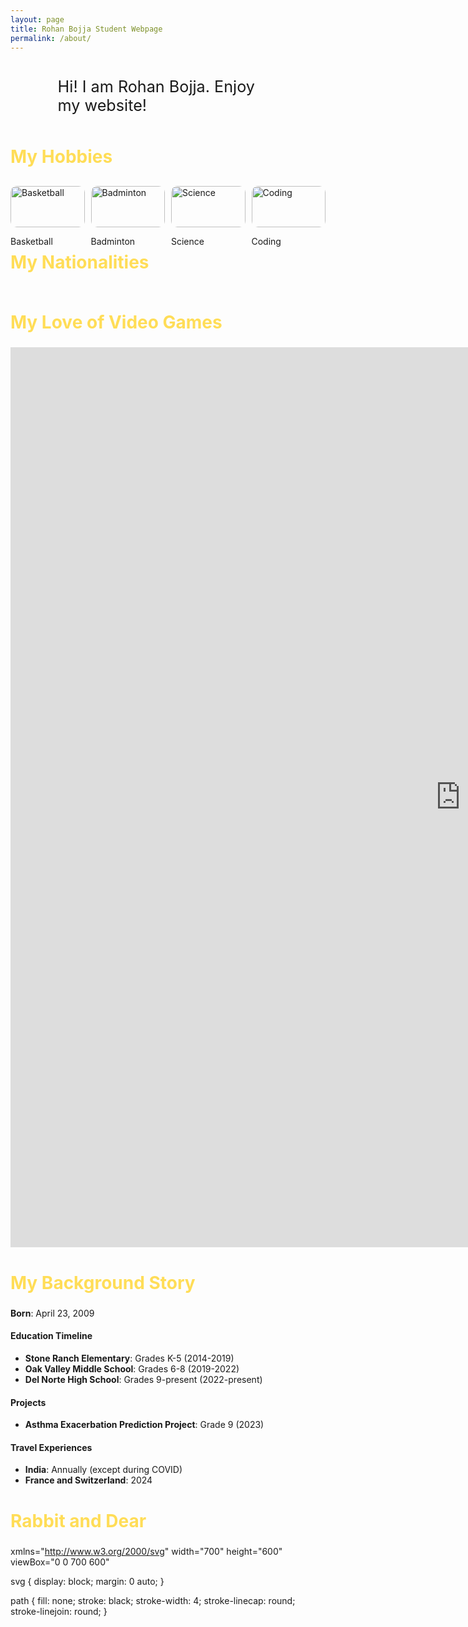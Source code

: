 ```yaml
---
layout: page
title: Rohan Bojja Student Webpage
permalink: /about/
---
```


<link href="https://fonts.googleapis.com/css2?family=Caveat:wght@600&display=swap" rel="stylesheet">
<link href="https://fonts.googleapis.com/css2?family=Raleway:wght@700&display=swap" rel="stylesheet">
<style>

    body {
        background: linear-gradient(135deg, #0f2027, #2c5364, #88d3ce);
        color: white;
        font-family: 'Caveat', 'Courier New', monospace;
        text-align: center;
        margin: 0;
    }

    h1 {
        margin-top: 50px;
        font-family: 'Raleway', sans-serif;
        font-size: 4em;
        text-shadow: 2px 2px 4px rgba(0,0,0,0.5);
    }

    h2 {
        font-family: 'Raleway', sans-serif;
        font-size: 2em;
        color: #ffdd57;
    }

    .description-box {
        margin: 30px auto;
        padding: 10px;
        background: rgba(255, 255, 255, 0.1);
        border-radius: 15px;
        width: 70%;
        max-width: 500px;
        font-size: 1.8em;
        font-family: 'Raleway', sans-serif;
    }

    .icon-container {
        display: flex;
        justify-content: space-evenly;
        margin-top: 30px;
        gap: 10px;
    }

    .icon-item {
        width: 150px;
        transition: transform 0.3s ease;
    }

    .icon-item:hover {
        transform: scale(1.1);
    }

    .flag-container {
        display: flex;
        justify-content: space-around;
        margin-top: 20px;
    }

    .flag-item {
        width: 150px;
        transition: transform 0.3s ease;
    }

    .flag-item:hover {
        transform: scale(1.1);
    }

    img {
        width: 100%;
        height: auto;
        border-radius: 10px;
    }
</style>


<div class="description-box">
    Hi! I am Rohan Bojja. Enjoy my website!
</div>


<h2>My Hobbies</h2>
<div class="icon-container">
    <div class="icon-item">
        <img src="https://upload.wikimedia.org/wikipedia/commons/7/7a/Basketball.png" alt="Basketball" title="Basketball">
        <p>Basketball</p>
    </div>
    <div class="icon-item">
        <img src="https://png.pngtree.com/png-clipart/20201216/original/pngtree-badminton-ball-pie-combination-cartoon-clipart-png-image_5701340.jpg" alt="Badminton" title="Badminton">
        <p>Badminton</p>
    </div>
    <div class="icon-item">
        <img src="https://upload.wikimedia.org/wikipedia/commons/thumb/6/64/Base_pair_GC.svg/282px-Base_pair_GC.svg.png" alt="Science" title="Science">
        <p>Science</p>
    </div>
    <div class="icon-item">
        <img src="https://upload.wikimedia.org/wikipedia/commons/thumb/3/39/C_Hello_World_Program.png/290px-C_Hello_World_Program.png" alt="Coding" title="Coding">
        <p>Coding</p>
    </div>
</div>


<h2>My Nationalities</h2>
<div class="flag-container" id="flagContainer">

</div>

<script>

    var container = document.getElementById("flagContainer");


    var living_in_the_world = [
        {"flag": "https://upload.wikimedia.org/wikipedia/en/thumb/4/41/Flag_of_India.svg/255px-Flag_of_India.svg.png", "greeting": "Namaste", "description": "Indian Flag"},
        {"flag": "https://upload.wikimedia.org/wikipedia/en/thumb/a/a4/Flag_of_the_United_States.svg/255px-Flag_of_the_United_States.svg.png", "greeting": "Hello", "description": "American Flag"}
    ];


    living_in_the_world.forEach(function(item) {
        var flagItem = document.createElement("div");
        flagItem.classList.add("flag-item");
        flagItem.innerHTML = `<img src="${item.flag}" alt="${item.description}" title="${item.greeting}"><p>${item.description}</p>`;
        container.appendChild(flagItem);
    });
</script>

<h2> My Love of Video Games </h2>
<embed src="https://next.junni.co.jp" style="width:1440; height: 1440;">


<h2>My Background Story</h2>

**Born**: April 23, 2009

#### Education Timeline
- **Stone Ranch Elementary**: Grades K-5 (2014-2019)
- **Oak Valley Middle School**: Grades 6-8 (2019-2022)
- **Del Norte High School**: Grades 9-present (2022-present)

#### Projects
- **Asthma Exacerbation Prediction Project**: Grade 9 (2023)

#### Travel Experiences
- **India**: Annually (except during COVID)
- **France and Switzerland**: 2024


<h2> Rabbit and Dear </h2>

xmlns="http://www.w3.org/2000/svg" width="700" height="600" viewBox="0 0 700 600"
    <path id="path5419" d="m 627.55727,563.46269 -34.09265,-47.72968 39.14342,27.7792 z"/>
    <path id="path4232" d="m 602.30346,512.19745 -8.83884,3.53556 39.14342,27.7792 z"/>
    <path id="path4236" d="m 602.30346,512.19745 -8.83884,3.53556 -1.26268,-35.35533 z"/>
    <path id="path4240" d="m 564.92782,487.19618 28.5368,28.53683 -1.26268,-35.35533 z"/>
    <path id="path4244" d="m 564.92782,487.19618 11.11167,-17.42511 16.16245,10.60661 z"/>
    <path id="path4248" d="m 564.92782,487.19618 11.11167,-17.42511 -22.72842,-7.3236 z"/>
    <path id="path4252" d="m 561.13975,454.11368 14.89974,15.65739 -22.72842,-7.3236 z"/>
    <path id="path4628" d="m 561.13975,454.11368 -6.17169,-8.62832 -1.65699,16.96211 z"/>
    <path id="path4632" d="m 538.28261,426.25654 16.68545,19.22882 -1.65699,16.96211 z"/>
    <path id="path4634" d="m 564.92782,487.19618 -70.67404,-28.1394 59.05729,3.39069 z"/>
    <path id="path4636" d="m 538.49925,425.41047 -44.24547,33.64631 59.05729,3.39069 z"/>
    <path id="path4644" d="m 538.49925,425.41047 -44.24547,33.64631 15.843,-45.89502 z"/>
    <path id="path4646" d="m 435.99925,426.83904 58.25453,32.21774 15.843,-45.89502 z"/>
    <path id="path4648" d="m 435.99925,426.83904 60.75453,-44.56797 13.343,30.89069 z"/>
    <path id="path4656" d="m 435.99925,426.83904 60.75453,-44.56797 -74.51414,21.60498 z"/>
    <path id="path4658" d="m 452.42782,338.9819 44.32596,43.28917 -74.51414,21.60498 z"/>
    <path id="path4660" d="m 452.42782,338.9819 44.32596,43.28917 -10.94271,-34.82359 z"/>
    <path id="path4662" d="m 511.71353,386.12476 -14.95975,-3.85369 -10.94271,-34.82359 z"/>
    <path id="path4672" d="m 452.42782,338.9819 -61.38833,0.43203 31.20015,64.46212 z"/>
    <path id="path4674" d="m 376.71353,406.83904 14.32596,-67.42511 31.20015,64.46212 z"/>
    <path id="path4676" d="m 376.71353,406.83904 -7.10261,29.00346 52.62872,-31.96645 z"/>
    <path id="path4678" d="m 435.28496,425.41047 -65.67404,10.43203 52.62872,-31.96645 z"/>
    <path id="path4688" d="m 376.71353,406.83904 14.32596,-67.42511 -25.22842,-11.25217 z"/>
    <path id="path4690" d="m 376.71353,406.83904 -52.10261,-4.56797 41.20015,-74.10931 z"/>
    <path id="path4692" d="m 376.71353,406.83904 -52.10261,-4.56797 44.05729,34.46212 z"/>
    <path id="path4694" d="m 313.85639,422.55333 10.75453,-20.28226 44.05729,34.46212 z"/>
    <path id="path4704" d="m 318.1421,328.9819 6.46882,73.28917 41.20015,-74.10931 z"/>
    <path id="path4706" d="m 318.1421,328.9819 6.46882,73.28917 -48.08556,-20.53788 z"/>
    <path id="path4708" d="m 313.1421,422.55333 11.46882,-20.28226 -48.08556,-20.53788 z"/>
    <path id="path4729" d="m 313.1421,422.55333 -48.53118,-12.42512 11.91444,-28.39502 z"/>
    <path id="path4731" d="m 318.1421,328.9819 -68.53118,-38.85369 26.91444,91.60498 z"/>
    <path id="path4733" d="m 215.99924,358.26761 33.61168,-68.1394 26.91444,91.60498 z"/>
    <path id="path4735" d="m 215.99924,358.26761 -2.81689,21.8606 63.34301,1.60498 z"/>
    <path id="path4743" d="m 264.57067,410.41047 -51.38832,-30.28226 63.34301,1.60498 z"/>
    <path id="path4747" d="m 264.57067,410.41047 -51.38832,-30.28226 1.20015,17.31927 z"/>
    <path id="path4749" d="m 264.57067,410.41047 -33.53118,16.8606 -16.65699,-29.82359 z"/>
    <path id="path4755" d="m 209.57067,408.9819 21.46882,18.28917 -16.65699,-29.82359 z"/>
    <path id="path4757" d="m 191.71353,396.12476 21.46882,-15.99655 1.20015,17.31927 z"/>
    <path id="path4776" d="m 191.71353,396.12476 21.46882,-15.99655 -42.37128,5.8907 z"/>
    <path id="path4778" d="m 191.71353,396.12476 -12.10261,16.14631 -8.79985,-26.25216 z"/>
    <path id="path4780" d="m 209.57067,408.9819 21.46882,18.28917 -32.37128,3.03355 z"/>
    <path id="path4799" d="m 191.71353,396.12476 -12.10261,16.14631 12.62872,-1.25216 z"/>
    <path id="path4801" d="m 215.99924,358.26761 33.61168,-68.1394 -54.51413,26.60498 z"/>
    <path id="path4818" d="m 197.42781,276.83904 52.18311,13.28917 -54.51413,26.60498 z"/>
    <path id="path4820" d="m 183.85639,428.9819 -4.24547,-16.71083 12.62872,-1.25216 z"/>
    <path id="path4828" d="m 179.57067,388.26761 21.46882,-15.99655 -32.37128,3.03355 z"/>
    <path id="path4830" d="m 183.85639,428.9819 -6.24547,28.28917 10.62872,-10.82359 z"/>


svg {
  display: block;
  margin: 0 auto;
}

path {
  fill: none;
  stroke: black;
  stroke-width: 4;
  stroke-linecap: round;
  stroke-linejoin: round;
}

<script>
var paths = [
  {id: '#path5419', d: 'm 574.27172,479 0,-15.65736 -32.82996,4.54569 z'},
  {id: '#path4232', d: 'm 574.27172,479 -23.23351,25.75889 -9.59645,-36.87056 z'},
  {id: '#path4236', d: 'm 506.33896,522.43656 44.69925,-17.67767 -9.59645,-36.87056 z'},
  {id: '#path4240', d: 'm 506.33896,522.43656 18.18275,-51.26524 16.92005,-3.28299 z'},
  {id: '#path4244', d: 'm 545.22983,415.36039 -20.70812,55.81093 16.92005,-3.28299 z'},
  {id: '#path4248', d: 'm 545.22983,415.36039 -20.70812,55.81093 -29.04189,-24.74873 z'},
  {id: '#path4252', d: 'm 506.33896,522.43656 18.18275,-51.26524 -29.86566,-26.49728 z'},
  {id: '#path4628', d: 'm 545.22983,415.36039 -61.77955,-47.7605 12.02954,78.8227 z'},
  {id: '#path4632', d: 'm 506.33896,522.43656 -23.24582,-0.55095 11.56291,-77.21157 z'},
  {id: '#path4634', d: 'm 545.22983,415.36039 -61.77955,-47.7605 46.6724,-16.53444 z'},
  {id: '#path4636', d: 'm 463.08697,427.86039 20.36331,-60.2605 12.02954,78.8227 z'},
  {id: '#path4644', d: 'm 439.55325,458.86513 43.53989,63.02048 11.56291,-77.21157 z'},
  {id: '#path4646', d: 'm 439.55325,458.86513 22.11132,-30.90809 32.99148,16.717 z'},
  {id: '#path4648', d: 'm 439.55325,458.86513 43.53989,63.02048 -78.07995,-18.99728 z'},
  {id: '#path4656', d: 'm 395.26754,536.00799 87.8256,-14.12238 -78.07995,-18.99728 z'},
  {id: '#path4658', d: 'm 395.26754,536.00799 -47.1744,-29.83667 56.92005,-3.28299 z'},
  {id: '#path4660', d: 'm 395.26754,536.00799 -47.1744,-29.83667 -20.22281,21.71701 z'},
  {id: '#path4662', d: 'm 439.55325,458.86513 -30.74582,10.87762 -3.79424,33.14558 z'},
  {id: '#path4672', d: 'm 355.26754,495.2937 53.53989,-25.55095 -3.79424,33.14558 z'},
  {id: '#path4674', d: 'm 355.26754,495.2937 53.53989,-25.55095 -60.9371,8.14558 z'},
  {id: '#path4676', d: 'm 378.83897,465.2937 29.96846,4.44905 -60.9371,8.14558 z'},
  {id: '#path4678', d: 'm 378.83897,465.2937 29.96846,4.44905 -35.9371,-23.99728 z'},
  {id: '#path4688', d: 'm 438.83897,458.15084 -30.03154,11.59191 -35.9371,-23.99728 z'},
  {id: '#path4690', d: 'm 438.83897,458.15084 22.8256,-29.83666 -88.79424,17.43129 z'},
  {id: '#path4692', d: 'm 416.69611,410.2937 44.96846,18.02048 -88.79424,17.43129 z'},
  {id: '#path4694', d: 'm 416.69611,410.2937 44.96846,18.02048 21.20576,-60.42585 z'},
  {id: '#path4704', d: 'm 499.51554,316.07468 -16.06526,51.52521 46.6724,-16.53444 z'},
  {id: '#path4706', d: 'm 499.51554,316.07468 -16.06526,51.52521 -46.89903,-36.53444 z'},
  {id: '#path4708', d: 'm 417.37268,408.93182 66.0776,-41.33193 -46.89903,-36.53444 z'},
  {id: '#path4729', d: 'm 499.51554,316.07468 -33.20812,-40.61765 -29.75617,55.60842 z'},
  {id: '#path4731', d: 'm 400.94411,254.64611 65.36331,20.81092 -29.75617,55.60842 z'},
  {id: '#path4733', d: 'm 400.94411,254.64611 -42.49383,99.38235 78.10097,-22.96301 z'},
  {id: '#path4735', d: 'm 417.37268,413.21754 -58.9224,-59.18908 78.10097,-22.96301 z'},
  {id: '#path4743', d: 'm 417.37268,413.21754 -58.9224,-59.18908 12.38668,89.17985 z'},
  {id: '#path4747', d: 'm 308.08697,438.21754 50.36331,-84.18908 12.38668,89.17985 z'},
  {id: '#path4749', d: 'm 308.08697,438.21754 50.36331,-84.18908 -48.32761,-19.39158 z'},
  {id: '#path4755', d: 'm 400.94411,254.64611 -42.49383,99.38235 2.38668,-65.10587 z'},
  {id: '#path4757', d: 'm 309.51554,333.93182 48.93474,20.09664 2.38668,-65.10587 z'},
  {id: '#path4776', d: 'm 308.08697,438.21754 -26.06526,-84.18908 28.10096,-19.39158 z'},
  {id: '#path4778', d: 'm 309.51554,333.93182 -11.06526,-83.47479 62.38668,38.46556 z'},
  {id: '#path4780', d: 'm 235.22983,324.64611 46.79188,29.38235 28.10096,-19.39158 z'},
  {id: '#path4799', d: 'm 235.22983,324.64611 46.79188,29.38235 -64.75618,47.75128 z'},
  {id: '#path4801', d: 'm 240.94412,431.07468 41.07759,-77.04622 -64.75618,47.75128 z'},
  {id: '#path4818', d: 'm 240.94412,431.07468 41.07759,-77.04622 25.24382,84.89414 z'},
  {id: '#path4820', d: 'm 240.94412,431.07468 24.64902,30.81092 41.67239,-22.963 z'},
  {id: '#path4822', d: 'm 256.65841,508.93182 8.93473,-47.04622 41.67239,-22.963 z'},
  {id: '#path4824', d: 'm 240.94412,431.07468 24.64902,30.81092 -41.18475,24.17986 z'},
  {id: '#path4858', d: 'm 242.37269,498.21754 23.22045,-36.33194 -41.18475,24.17986 z'},
  {id: '#path4860', d: 'm 241.65841,498.21754 23.93473,-36.33194 -9.75618,47.037 z'},
  {id: '#path4862', d: 'm 235.58698,508.57468 -10.70813,34.73949 30.95811,-34.39157 z'},
  {id: '#path4864', d: 'm 249.51555,534.64611 -24.6367,8.66806 30.95811,-34.39157 z'},
  {id: '#path4866', d: 'm 234.8727,508.21754 -9.99385,35.09663 -21.18475,-9.39157 z'},
  {id: '#path4878', d: 'm 235.58698,508.57468 6.43473,-9.54622 13.81525,9.89414 z'},
  {id: '#path4880', d: 'm 235.58698,508.57468 6.43473,-9.54622 -16.18475,-12.963 z'},
  {id: '#path4961', d: 'm 235.58698,508.57468 -37.1367,-12.40336 27.38668,-10.10586 z'},
  {id: '#path5128', d: 'm 235.58698,508.57468 -35.70813,4.02521 -1.18475,-15.82014 z'},
  {id: '#path5130', d: 'm 188.44412,507.50325 11.43473,5.09664 -1.18475,-15.82014 z'},
  {id: '#path5136', d: 'm 400.94411,254.64611 -48.9224,0.81092 8.81525,33.46556 z'},
  {id: '#path5138', d: 'm 296.6584,251.07468 55.36331,4.38235 8.81525,33.46556 z'},
  {id: '#path5140', d: 'm 309.51554,333.93182 -11.06526,-83.47479 -65.47046,74.17985 z'},
  {id: '#path5142', d: 'm 245.94411,238.93182 52.50617,11.52521 -65.47046,74.17985 z'},
  {id: '#path5144', d: 'm 235.22983,324.64611 -40.35098,0.81092 22.38668,76.32271 z'},
  {id: '#path5166', d: 'm 235.22983,324.64611 -40.35098,0.81092 21.67239,-58.67729 z'},
  {id: '#path5168', d: 'm 245.94411,238.93182 -31.06526,30.09664 18.10097,55.60842 z'},
  {id: '#path5170', d: 'm 245.94411,238.93182 -31.06526,30.09664 -15.47046,-40.10587 z'},
  {id: '#path5172', d: 'm 195.22982,329.64611 19.64903,-60.61765 -15.47046,-40.10587 z'},
  {id: '#path5174', d: 'm 195.22982,329.64611 -9.63668,-57.76051 13.81525,-42.96301 z'},
  {id: '#path5176', d: 'm 169.51553,212.50325 16.07761,59.38235 13.81525,-42.96301 z'},
  {id: '#path5186', d: 'm 169.51553,212.50325 16.07761,59.38235 -50.47046,-45.82015 z'},
  {id: '#path5188', d: 'm 169.51553,212.50325 -33.2081,-19.90336 -1.18475,33.46556 z'},
  {id: '#path5190', d: 'm 169.51553,212.50325 -33.2081,-19.90336 30.24382,-10.82015 z'},
  {id: '#path5200', d: 'm 169.51553,212.50325 28.93476,13.66807 -31.89904,-44.39158 z'},
  {id: '#path5202', d: 'm 213.08696,196.78896 -14.63667,29.38236 -31.89904,-44.39158 z'},
  {id: '#path5204', d: 'm 213.08696,196.78896 -7.49381,-37.7605 -39.0419,22.75128 z'},
  {id: '#path5206', d: 'm 213.08696,196.78896 -7.49381,-37.7605 31.67239,45.60842 z'},
  {id: '#path5208', d: 'm 213.08696,196.78896 -14.63667,29.38236 38.81525,-19.39158 z'},
  {id: '#path5258', d: 'm 213.08696,196.78896 -7.49381,-37.7605 31.67239,45.60842 z'},
  {id: '#path5260', d: 'm 255.9441,158.93182 -50.35095,0.0966 31.67239,45.60842 z'},
  {id: '#path5262', d: 'm 245.22982,238.21753 -46.77953,-12.04621 38.81525,-19.39158 z'},
  {id: '#path5270', d: 'm 245.22982,238.21753 47.50618,-40.2605 -55.47046,8.82271 z'},
  {id: '#path5272', d: 'm 245.22982,238.21753 47.50618,-40.2605 4.1724,52.75128 z'},
  {id: '#path5286', d: 'm 255.94411,160.00324 36.79189,37.95379 -55.47046,8.82271 z'},
  {id: '#path5288', d: 'm 270.94411,147.86038 21.79189,50.09665 28.81525,-22.24872 z'},
  {id: '#path5296', d: 'm 310.58697,148.21752 36.79189,-0.61763 -25.82761,28.10842 z'},
  {id: '#path5298', d: 'm 310.58697,148.21752 -40.70811,0.4538 51.67239,27.03699 z'},
  {id: '#path5306', d: 'm 310.58697,148.21752 36.79189,-0.61763 -24.75618,-22.96301 z'},
  {id: '#path5310', d: 'm 349.1584,132.86038 -1.77954,14.73951 -24.75618,-22.96301 z'},
  {id: '#path5316', d: 'm 349.1584,132.86038 -4.63668,-14.18906 -21.89904,5.96556 z'},
  {id: '#path5324', d: 'm 270.94411,147.86038 21.79189,50.09665 28.81525,-22.24872 z'},
  {id: '#path5341', d: 'm 255.58697,160.00323 14.29189,-11.33191 23.10096,49.89413 z'},
  {id: '#path5343', d: 'm 310.58697,148.21752 -40.70811,0.4538 52.38668,-23.6773 z'},
  {id: '#path5345', d: 'm 293.08697,96.431806 -23.20811,52.239514 52.38668,-23.6773 z'},
  {id: '#path5357', d: 'm 293.08697,96.431806 41.0776,9.739514 -11.89903,18.8227 z'},
  {id: '#path5359', d: 'm 293.08697,96.431806 41.0776,9.739514 -12.97046,-43.6773 z'},
  {id: '#path5361', d: 'm 345.58697,65.003235 -11.4224,41.168085 -12.97046,-43.6773 z'},
];

var timeline = anime.timeline({ autoplay: true, direction: 'alternate', loop: true });

paths.forEach(function(path, index) {
  timeline
  .add({
    targets: path.id,
    d: {
      value: path.d,
      duration: 1000,
      easing: 'easeInOutQuad'
    },
    offset: 1000 + 10 * index
  });
});

timeline
  .add({
    targets: 'path:first-child',
    opacity: {
      value: 1,
      duration: 1000,
      easing: 'easeInOutQuad'
    },
    offset: 2000 + 10 * paths.length
  });
<script>